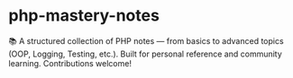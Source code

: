 # php-mastery-notes
📚 A structured collection of PHP notes — from basics to advanced topics (OOP, Logging, Testing, etc.). Built for personal reference and community learning. Contributions welcome!
